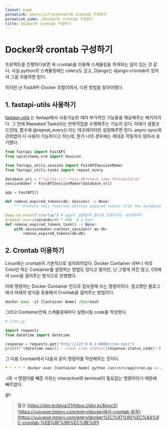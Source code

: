 ```yaml
---
layout: page
permalink: posts/infra/Docker와 crontab 구성하기
permalink_name: /Docker와 crontab 구성하기
title: Docker와 crontab 구성하기
---
```

# Docker와 crontab 구성하기

프로젝트를 진행하다보면 꼭 crontab을 이용해 스케쥴링을 하게되는 일이 있는 것 같다. 사실 python의 스케쥴링에는 celery도 있고, Django는 django-crontab이 있어서 그걸 이용하면 된다. 

하지만 난 FastAPI-Docker 조합이여서, 다른 방법을 찾아야했다.

## 1. fastapi-utils 사용하기

[fastapi-utils](https://fastapi-utils.davidmontague.xyz/) 는 fastapi에서 사용가능한 여러 부가적인 기능들을 제공해주는 패키지이다. 그 안에 Repeated Tasks라는 반복작업을 수행해주는 기능이 있다. 아래가 샘플코드인데, 함수에 @repeat_every() 라는 데코레이터만 설정해주면 된다. async sync와 관련없이 다 사용이 가능하다고 하는데, 뭔가 나의 경우에는 제대로 작동하지 않아서 포기했다.

```python
from fastapi import FastAPI
from sqlalchemy.orm import Session

from fastapi_utils.session import FastAPISessionMaker
from fastapi_utils.tasks import repeat_every

database_uri = f"sqlite:///./test.db?check_same_thread=False"
sessionmaker = FastAPISessionMaker(database_uri)

app = FastAPI()

def remove_expired_tokens(db: Session) -> None:
    """ Pretend this function deletes expired tokens from the database """

@app.on_event("startup") # app이 실행될때 함수를 실행시키는 데코레이터
@repeat_every(seconds=60 * 60)  # 1 hour
def remove_expired_tokens_task() -> None:
    with sessionmaker.context_session() as db:
        remove_expired_tokens(db=db)
```

## 2. Crontab 이용하기

Linux에는 crontab이 기본적으로 설치되어있다. Docker Container 내부나 따로 Cron만 하는 Container를 설정하는 방법도 있다고 했지만, 난 그렇게 하진 않고, OS에서 cron을 걸어주는 방식으로 진행했다.

 아래 명령어는 Docker Container 안으로 접속할때 쓰는 명령어이다. 참고했던 블로그에서 아래의 방식을 응용해서 Crontab을 걸어주는 방법이다.

```python
docker exec -it [Container Name] /bin/bash
```

그러고 Container안에 스케쥴링때마다 실행시킬 code를 작성한다.

```python
# cron.py

import requests
from datetime import datetime

response = requests.get("http://127.0.0.1:8000/cron-test")
print(f'{datetime.now()} : crawl cron status({response.status_code})')
```

그 다음 Crontab에서 다음과 같이 명령어를 작성해주는 것이다.

```bash
* * * * * docker exec [Container Name] python /usr/src/app/cron.py >> /home/ec2-user/cron.log 2>&1
```

-i와 -t 명령어를 빼준 이유는 interactive와 terminal이 필요없는 명령어이기 때문에 빼주었다.

끝!

> **참고**
[https://jdm.kr/blog/2](https://jdm.kr/blog/2)
[https://yujuwon.tistory.com/entry/docker에서-crontab-동작](https://yujuwon.tistory.com/entry/docker%EC%97%90%EC%84%9C-crontab-%EB%8F%99%EC%9E%91)
>